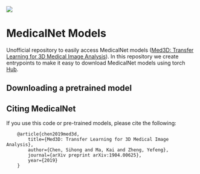 <img src="https://github.com/Tencent/MedicalNet/blob/master/images/logo.png?raw=true" align=mid />

# MedicalNet Models
Unofficial repository to easily access MedicalNet models ([Med3D: Transfer Learning for 3D Medical Image Analysis](https://arxiv.org/abs/1904.00625)). 
In this repository we create entrypoints to make it easy to download MedicalNet models using torch [Hub](https://pytorch.org/docs/stable/hub.html).

## Downloading a pretrained model

## Citing MedicalNet
If you use this code or pre-trained models, please cite the following:
```
    @article{chen2019med3d,
        title={Med3D: Transfer Learning for 3D Medical Image Analysis},
        author={Chen, Sihong and Ma, Kai and Zheng, Yefeng},
        journal={arXiv preprint arXiv:1904.00625},
        year={2019}
    }
```

